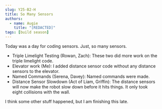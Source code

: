 ```yaml
---
slug: Y25-B2-H
title: So Many Sensors
authors:
  - name: Augie
    title: "[REDACTED]"
tags: [build season]
---
```

Today was a day for coding sensors. Just, so many sensors.

* Triple Limelight Testing (Rowan, Zach): These two did more work on the triple limelight code.
* Elevator work (Me): I added distance sensor code without any distance sensors to the elevator.
* Named Commands (Serena, Davey): Named commands were made.
* Distance Sensor Slowdown (Act of Liam, Griffin): The distance sensors will now make the robot slow down before it hits things.
It only took eight collisions with the wall.

I think some other stuff happened, but I am finishing this late. 